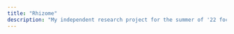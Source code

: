```yaml
---
title: "Rhizome"
description: "My independent research project for the summer of '22 focused on data-neutrality."
---
```

